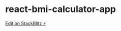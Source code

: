# react-bmi-calculator-app

[Edit on StackBlitz ⚡️](https://stackblitz.com/edit/mani-dev-react-bmi-calculator-app)
